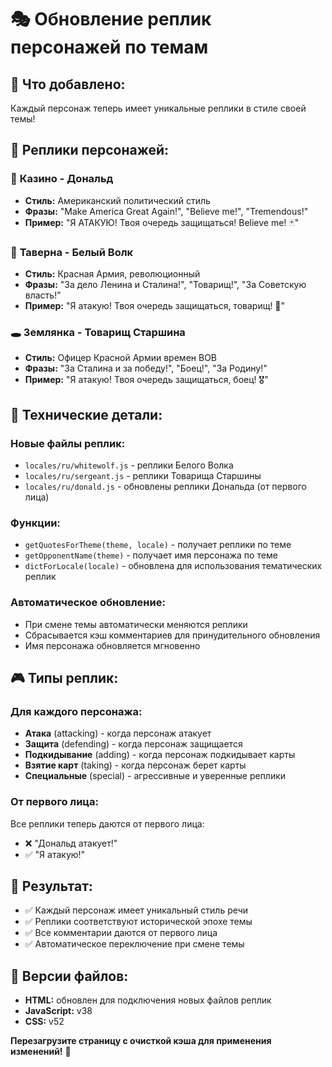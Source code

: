 # 🎭 Обновление реплик персонажей по темам

## 🎯 Что добавлено:
Каждый персонаж теперь имеет уникальные реплики в стиле своей темы!

## 👤 Реплики персонажей:

### 🎰 **Казино - Дональд**
- **Стиль:** Американский политический стиль
- **Фразы:** "Make America Great Again!", "Believe me!", "Tremendous!"
- **Пример:** "Я АТАКУЮ! Твоя очередь защищаться! Believe me! 🃏"

### 🍺 **Таверна - Белый Волк**
- **Стиль:** Красная Армия, революционный
- **Фразы:** "За дело Ленина и Сталина!", "Товарищ!", "За Советскую власть!"
- **Пример:** "Я атакую! Твоя очередь защищаться, товарищ! 🐺"

### 🕳️ **Землянка - Товарищ Старшина**
- **Стиль:** Офицер Красной Армии времен ВОВ
- **Фразы:** "За Сталина и за победу!", "Боец!", "За Родину!"
- **Пример:** "Я атакую! Твоя очередь защищаться, боец! 🎖️"

## 🔧 Технические детали:

### **Новые файлы реплик:**
- `locales/ru/whitewolf.js` - реплики Белого Волка
- `locales/ru/sergeant.js` - реплики Товарища Старшины
- `locales/ru/donald.js` - обновлены реплики Дональда (от первого лица)

### **Функции:**
- `getQuotesForTheme(theme, locale)` - получает реплики по теме
- `getOpponentName(theme)` - получает имя персонажа по теме
- `dictForLocale(locale)` - обновлена для использования тематических реплик

### **Автоматическое обновление:**
- При смене темы автоматически меняются реплики
- Сбрасывается кэш комментариев для принудительного обновления
- Имя персонажа обновляется мгновенно

## 🎮 Типы реплик:

### **Для каждого персонажа:**
- **Атака** (attacking) - когда персонаж атакует
- **Защита** (defending) - когда персонаж защищается  
- **Подкидывание** (adding) - когда персонаж подкидывает карты
- **Взятие карт** (taking) - когда персонаж берет карты
- **Специальные** (special) - агрессивные и уверенные реплики

### **От первого лица:**
Все реплики теперь даются от первого лица:
- ❌ "Дональд атакует!" 
- ✅ "Я атакую!"

## 🎯 Результат:
- ✅ Каждый персонаж имеет уникальный стиль речи
- ✅ Реплики соответствуют исторической эпохе темы
- ✅ Все комментарии даются от первого лица
- ✅ Автоматическое переключение при смене темы

## 📝 Версии файлов:
- **HTML:** обновлен для подключения новых файлов реплик
- **JavaScript:** v38
- **CSS:** v52

**Перезагрузите страницу с очисткой кэша для применения изменений!** 🔄

